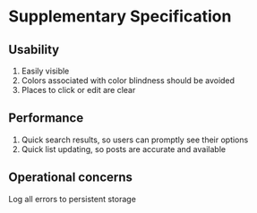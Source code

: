 # Supplementary Specification

## Usability
1. Easily visible
2. Colors associated with color blindness should be avoided
4. Places to click or edit are clear

## Performance
1. Quick search results, so users can promptly see their options
2. Quick list updating, so posts are accurate and available

## Operational concerns
Log all errors to persistent storage